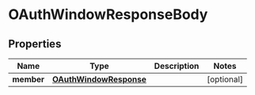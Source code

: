 

# OAuthWindowResponseBody


## Properties

Name | Type | Description | Notes
------------ | ------------- | ------------- | -------------
**member** | [**OAuthWindowResponse**](OAuthWindowResponse.md) |  |  [optional]



